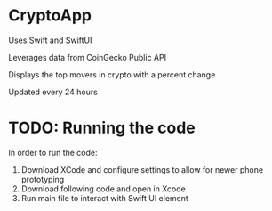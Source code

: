 # CryptoApp

Uses Swift and SwiftUI

Leverages data from CoinGecko Public API

Displays the top movers in crypto with a percent change

Updated every 24 hours

# TODO: Running the code

In order to run the code:
1. Download XCode and configure settings to allow for newer phone prototyping
2. Download following code and open in Xcode
3. Run main file to interact with Swift UI element
